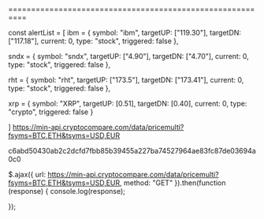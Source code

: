 



























==========================================================

const alertList = [
  ibm = {
    symbol: "ibm",
    targetUP: ["119.30"],
    targetDN: ["117.18"],
    current: 0,
    type: "stock",
    triggered: false
    },

  sndx = {
    symbol: "sndx",
    targetUP: ["4.90"],
    targetDN: ["4.70"],
    current: 0,
    type: "stock",
    triggered: false
  },

  rht = {
    symbol: "rht",
    targetUP: ["173.5"],
    targetDN: ["173.41"],
    current: 0,
    type: "stock",
    triggered: false
  },

  xrp = {
    symbol: "XRP",
    targetUP: [0.51],
    targetDN: [0.40],
    current: 0,
    type: "crypto",
    triggered: false
  }

]
https://min-api.cryptocompare.com/data/pricemulti?fsyms=BTC,ETH&tsyms=USD,EUR


c6abd50430ab2c2dcfd7fbb85b39455a227ba74527964ae83fc87de03694a0c0


$.ajax({
  url: https://min-api.cryptocompare.com/data/pricemulti?fsyms=BTC,ETH&tsyms=USD,EUR,
  method: "GET"
}).then(function (response) {
  console.log(response);

});